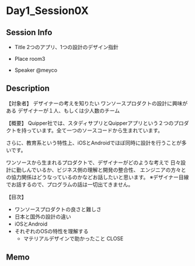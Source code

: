 # Day1_Session0X

## Session Info
* Title
2つのアプリ、1つの設計のデザイン指針

* Place
room3

* Speaker
@meyco

## Description
【対象者】
デザイナーの考えを知りたい
ワンソースプロダクトの設計に興味がある
デザイナーが１人、もしくは少人数のチーム

【概要】
Quipper社では、スタディサプリとQuipperアプリという２つのプロダクトを持っています。全て一つのソースコードから生まれています。

さらに、教育系という特性上、iOSとAndroidでほぼ同時に設計を行うことが多いです。

ワンソースから生まれるプロダクトで、デザイナーがどのような考えで
日々設計に勤しんでいるか、ビジネス側の理解と開発の整合性、
エンジニアの方々との協力関係はどうなっているのかなどお話したいと思います。
※デザイナー目線でお話するので、プログラムの話は一切出てきません。

【目次】
- ワンソースプロダクトの良さと難しさ
- 日本と国外の設計の違い
- iOSとAndroid
- それぞれのOSの特性を理解する
  - マテリアルデザインで助かったこと
CLOSE


## Memo
